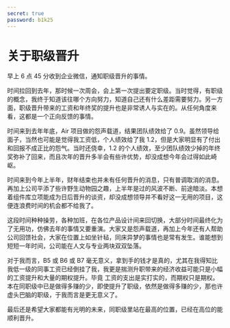 ```yaml
---
secret: true
password: b1k25
---
```


# 关于职级晋升

早上 6 点 45 分收到企业微信，通知职级晋升的事情。

时间拉回到去年，那时候一次周会，会上第一次提出要定职级。当时觉得，有职级的概念，我终于知道该往哪个方向努力，知道自己还有什么差距需要努力。另一方面，职级晋升带来的工资和年终奖的提升也是非常诱人与实在的。从任何角度来看，这都是一个正向反馈的事情。

时间来到去年年底，Air 项目做的怨声载道，结果团队绩效给了 0.9。虽然领导给面子，当然也可能是觉得我工资低，个人绩效给了我 1.2，但是大家明显有了付出和回报不成正比的怨气。当时还侥幸，1.2 的个人绩效，至少团队绩效少掉的年终奖弥补了回来，而且次年的晋升多半会有些许优势，却没成想今年会过得如此崎岖。

时间来到今年上半年，财年结束也并未有任何晋升的消息，只有普调取消的消息。再加上公司平添了些许野生动物园之趣，上半年是过的风波不断、前途暗淡。本想着组件库立项能成为日后晋升的谈资，却没成想领导并不看好这一无用的项目，这便连浪费时间的机会都不给我了。

这段时间种种操劳，各种加班，在各位产品设计间来回切换，大部分时间最终化为了无用功，仿佛去年的事情又要重演。大家又是怨声载道，再加上今年还有人帮助公司回馈社会，大家在位置上如坐针毡，同床异梦的事情也是常有发生。谁能想到短短一年时间，公司能在人文与专业两块双双坠落。

对于我而言，B5 或 B6 或 B7 毫无意义，拿到手的钱才是真的，尤其在我得知比我低一级的同事工资已经倒挂了我，我更是揣测升职带来的经济收益可能只是小幅的工资提升和大量的期权提升。毕竟
工资的支出是实打实的，而期权只是期权。本在同职级中已是做得多赚的少，即使提升了职级，依然是做得多赚的少，那也许虚头巴脑的职级，于我而言是更无意义了。

最后还是希望大家都能有光明的未来，同职级里站在最高的位置，已经在高位的能顺利晋升。
